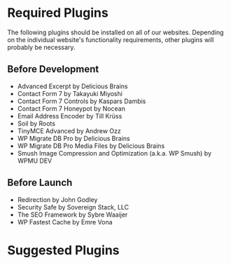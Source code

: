 # Required Plugins
The following plugins should be installed on all of our websites. Depending on the individual website's functionality requirements, other plugins will probably be necessary.

## Before Development
* Advanced Excerpt by Delicious Brains
* Contact Form 7 by Takayuki Miyoshi
* Contact Form 7 Controls by Kaspars Dambis
* Contact Form 7 Honeypot by Nocean
* Email Address Encoder by Till Krüss
* Soil by Roots
* TinyMCE Advanced by Andrew Ozz
* WP Migrate DB Pro by Delicious Brains
* WP Migrate DB Pro Media Files by Delicious Brains
* Smush Image Compression and Optimization (a.k.a. WP Smush) by WPMU DEV

## Before Launch
* Redirection by John Godley
* Security Safe by Sovereign Stack, LLC
* The SEO Framework by Sybre Waaijer
* WP Fastest Cache by Emre Vona

# Suggested Plugins
